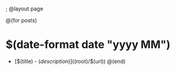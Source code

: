 ; @layout page

@(for posts)
# $(date-format date "yyyy MM")
 * [$(title) - $(description)]($(root)/$(url))
@(end)
